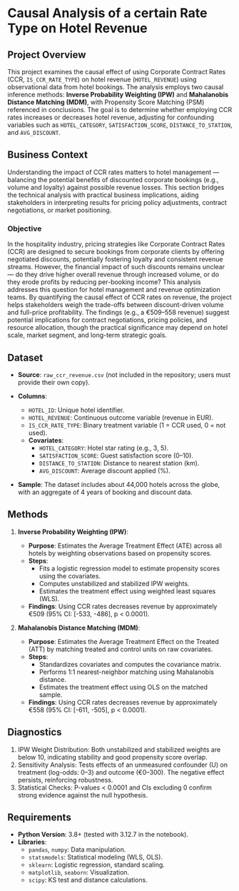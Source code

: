# Causal Analysis of a certain Rate Type on Hotel Revenue

## Project Overview
This project examines the causal effect of using Corporate Contract Rates (CCR, `IS_CCR_RATE_TYPE`) on hotel revenue (`HOTEL_REVENUE`) using observational data from hotel bookings. The analysis employs two causal inference methods: **Inverse Probability Weighting (IPW)** and **Mahalanobis Distance Matching (MDM)**, with Propensity Score Matching (PSM) referenced in conclusions. The goal is to determine whether employing CCR rates increases or decreases hotel revenue, adjusting for confounding variables such as `HOTEL_CATEGORY`, `SATISFACTION_SCORE`, `DISTANCE_TO_STATION`, and `AVG_DISCOUNT`.

## Business Context
Understanding the impact of CCR rates matters to hotel management — balancing the potential benefits of discounted corporate bookings (e.g., volume and loyalty) against possible revenue losses. This section bridges the technical analysis with practical business implications, aiding stakeholders in interpreting results for pricing policy adjustments, contract negotiations, or market positioning.

### Objective
In the hospitality industry, pricing strategies like Corporate Contract Rates (CCR) are designed to secure bookings from corporate clients by offering negotiated discounts, potentially fostering loyalty and consistent revenue streams. However, the financial impact of such discounts remains unclear — do they drive higher overall revenue through increased volume, or do they erode profits by reducing per-booking income? This analysis addresses this question for hotel management and revenue optimization teams. By quantifying the causal effect of CCR rates on revenue, the project helps stakeholders weigh the trade-offs between discount-driven volume and full-price profitability. The findings (e.g., a €509–558 revenue) suggest potential implications for contract negotiations, pricing policies, and resource allocation, though the practical significance may depend on hotel scale, market segment, and long-term strategic goals.

## Dataset
- **Source**: `raw_ccr_revenue.csv` (not included in the repository; users must provide their own copy).
- **Columns**:
  - `HOTEL_ID`: Unique hotel identifier.
  - `HOTEL_REVENUE`: Continuous outcome variable (revenue in EUR).
  - `IS_CCR_RATE_TYPE`: Binary treatment variable (1 = CCR used, 0 = not used).
  - **Covariates**: 
    - `HOTEL_CATEGORY`: Hotel star rating (e.g., 3, 5).
    - `SATISFACTION_SCORE`: Guest satisfaction score (0–10).
    - `DISTANCE_TO_STATION`: Distance to nearest station (km).
    - `AVG_DISCOUNT`: Average discount applied (%).

- **Sample**: The dataset includes about 44,000 hotels across the globe, with an aggregate of 4 years of booking and discount data.

## Methods
1. **Inverse Probability Weighting (IPW)**:
   - **Purpose**: Estimates the Average Treatment Effect (ATE) across all hotels by weighting observations based on propensity scores.
   - **Steps**:
     - Fits a logistic regression model to estimate propensity scores using the covariates.
     - Computes unstabilized and stabilized IPW weights.
     - Estimates the treatment effect using weighted least squares (WLS).
   - **Findings**: Using CCR rates decreases revenue by approximately €509 (95% CI: [-533, -486], p < 0.0001).

2. **Mahalanobis Distance Matching (MDM)**:
   - **Purpose**: Estimates the Average Treatment Effect on the Treated (ATT) by matching treated and control units on raw covariates.
   - **Steps**:
     - Standardizes covariates and computes the covariance matrix.
     - Performs 1:1 nearest-neighbor matching using Mahalanobis distance.
     - Estimates the treatment effect using OLS on the matched sample.
   - **Findings**: Using CCR rates decreases revenue by approximately €558 (95% CI: [-611, -505], p < 0.0001).
  
## Diagnostics
1. IPW Weight Distribution: Both unstabilized and stabilized weights are below 10, indicating stability and good propensity score overlap.
2. Sensitivity Analysis: Tests effects of an unmeasured confounder (U) on treatment (log-odds: 0–3) and outcome (€0–300). The negative effect persists, reinforcing robustness.
3. Statistical Checks: P-values < 0.0001 and CIs excluding 0 confirm strong evidence against the null hypothesis.

## Requirements
- **Python Version**: 3.8+ (tested with 3.12.7 in the notebook).
- **Libraries**:
  - `pandas`, `numpy`: Data manipulation.
  - `statsmodels`: Statistical modeling (WLS, OLS).
  - `sklearn`: Logistic regression, standard scaling.
  - `matplotlib`, `seaborn`: Visualization.
  - `scipy`: KS test and distance calculations.
